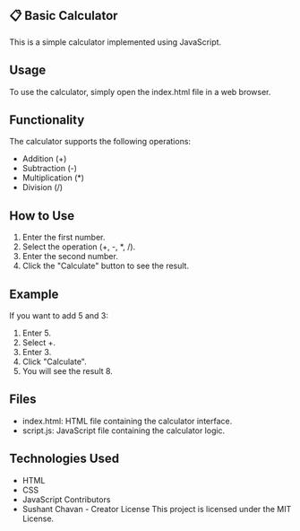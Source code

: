 ## 📋 <a name="table">Basic Calculator </a>
This is a simple calculator implemented using JavaScript.

## Usage
To use the calculator, simply open the index.html file in a web browser.

## Functionality
The calculator supports the following operations:

- Addition (+)
- Subtraction (-)
- Multiplication (*)
- Division (/)

## How to Use
1. Enter the first number.
2. Select the operation (+, -, *, /).
3. Enter the second number.
4. Click the "Calculate" button to see the result.

## Example
If you want to add 5 and 3:

1. Enter 5.
2. Select +.
3. Enter 3.
4. Click "Calculate".
5. You will see the result 8.

## Files
- index.html: HTML file containing the calculator interface.
- script.js: JavaScript file containing the calculator logic.

## Technologies Used
- HTML
- CSS
- JavaScript
Contributors
- Sushant Chavan - Creator
License
This project is licensed under the MIT License.
